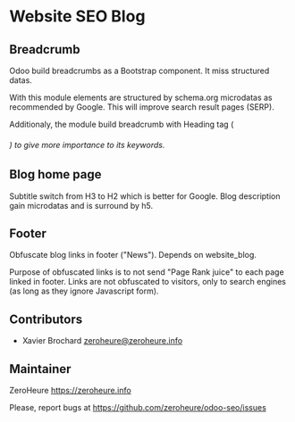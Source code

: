 # Website SEO Blog

## Breadcrumb

Odoo build breadcrumbs as a Bootstrap component. It miss structured datas.

With this module elements are structured by schema.org microdatas as recommended by Google. This will improve search result pages (SERP).

Additionaly, the module build breadcrumb with Heading tag (<h6>) to give more importance to its keywords.

## Blog home page

Subtitle switch from H3 to H2 which is better for Google. Blog description gain microdatas and is surround by h5.

## Footer

Obfuscate blog links in footer ("News"). Depends on website_blog.
 
Purpose of obfuscated links is to not send "Page Rank juice" to each page linked in footer. Links are not obfuscated to visitors, only to search engines (as long as they ignore Javascript form).


## Contributors

- Xavier Brochard zeroheure@zeroheure.info

## Maintainer

ZeroHeure
https://zeroheure.info

Please, report bugs at https://github.com/zeroheure/odoo-seo/issues
